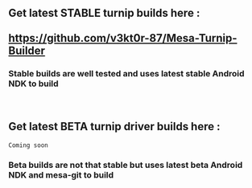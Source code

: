 ## Get latest STABLE turnip builds here : <br><br> **https://github.com/v3kt0r-87/Mesa-Turnip-Builder**

### Stable builds are well tested and uses latest stable Android NDK to build

<br>

## Get latest BETA turnip driver builds here :

```Coming soon```

### Beta builds are not that stable but uses latest beta Android NDK and mesa-git to build
